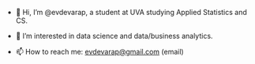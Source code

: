- 👋 Hi, I’m @evdevarap, a student at UVA studying Applied Statistics and CS. 
- 👀 I’m interested in data science and data/business analytics.

- 📫 How to reach me: evdevarap@gmail.com (email)

<!---
evdevarap/evdevarap is a ✨ special ✨ repository because its `README.md` (this file) appears on your GitHub profile.
You can click the Preview link to take a look at your changes.
--->
